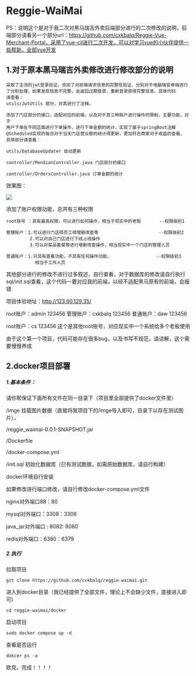 # Reggie-WaiMai

PS：说明这个是对于我二次对黑马瑞吉外卖后端部分进行的二次修改的说明，前端部分请看另一个部分url：https://github.com/cxkbalq/Reggie-Vue-Merchant-Portal，采用了vue-cil进行二次开发，可以对学习vue的小伙伴提供一些帮助，全部vue开发

## 1.对于原本黑马瑞吉外卖修改进行修改部分的说明

    采取了主流的jwt登录验证，添加了对前端请求信息的完整性验证，分别对于电脑端安卓端进行
    了分别处理，如果发现信息不完整，会返回过期登录，重新登录获得完整信息，具体代码
    请查看：
    utils/JwtUtils 部分，对其进行了注释。
    
    添加了门店部分的接口，适配对应的前端，以及对于其三种账户进行操作的限制，主要功能，对于
    用户下单在不同店面进行下单操作，进行下单金额的统计，实现了基于springBoot注解
    @Scheduled实现的每日对于当天门店营业额的统计得更新，更加符合商家对于收益的查看，
    具体部分请查看：
    
    utils/DatabaseUpdater 自动更新
    
    controller/MendianController.java 门店部分的接口
    
    controller/OrdersController.java 订单金额的统计

效果图：

![](C:\Users\29256\Pictures\Screenshots\屏幕截图%202023-11-27%20184348.png)

添加了账户权限功能，总共有三种权限

    root账号 ：具有最高权限，可以进行如何操作，相当于现实中的老板       --权限级别1
    
    管理账户：1.可以进行门店得员工得增删改查等                       --权限级别2
             2.可以对自己门店进行下线上线操作
             3.可以对菜品套餐等进行增删改查操作，相当现实中一个门店的管理人员
    
    普通账户：1.只具有查看功能，不具有任何操作功能，                 --权限级别3
               相当于工作人员                               

其他部分进行的修改不进行过多叙述，自行查看，对于数据库的修改请自行执行sql/init.sql查看，这个代码一要对应我的前端，以经不适配黑马原有的前端，会报错

项目体验地址：http://123.60.129.35/

root账户：admin   123456
管理账户：cxkbalq  123456
普通账户：daw 123456

root账户：cs  123456 这个是其他root账号，对应现实中一个系统给多个老板使用

由于这个第一个项目，代码可能存在很多bug，以及书写不规范，请谅解，这个需要慢慢养成

## 2.docker项目部署

##### 1.基本条件：

请你帮保证下面所有文件在同一目录下（项目里全部提供了docker文件里）

/imge           挂载图片数据（直接将我项目下的/imge导入即可，目录下以存在测试图片），

/reggie_waimai-0.0.1-SNAPSHOT.jar

/Dockerfile

/docker-compose.yml

/init.sql    初始化数据库（已有测试数据，如需原始数据库，请自行构建）

docker环境自行安装

如果修改进行端口修改，请自行修改docker-compose.yml文件 

nginx对外端口88：80

mysql对外端口：3308：3306

java_jar对外端口 : 8082: 8080

redis对外端口：6380：6379

##### 2.执行

拉取项目

```
git clone https://github.com/cxkbalq/reggie-waimai.git
```

进入到docker目录（我已经提供了全部文件，理论上不会缺少文件，直接进入即可)

```
cd reggie-waimai/docker
```

启动项目

```
sudo docker compose up -d
```

查看是否运行

```
dokcer ps -a
```

欧克，完成！！！！
